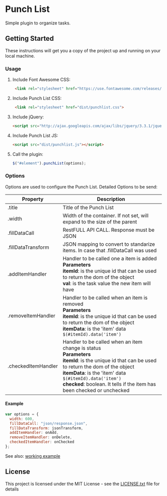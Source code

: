 # Punch List 

Simple plugin to organize tasks.

## Getting Started

These instructions will get you a copy of the project up and running on your local machine. 

### Usage

1. Include Font Awesome CSS:

	```html
	 <link rel="stylesheet" href="https://use.fontawesome.com/releases/v5.7.1/css/all.css">
	```

2. Include Punch List CSS:

	```html
	 <link rel="stylesheet" href="dist/punchlist.css">
	```


3. Include jQuery:

	```html
	<script src="http://ajax.googleapis.com/ajax/libs/jquery/3.3.1/jquery.min.js"></script>
	```
  
4. Include Punch List JS:

	```html
	<script src="dist/punchlist.js"></script>
	```

5. Call the plugin:

	```javascript
	$("#element").punchList(options);
	```
  
  ### Options
  
  Options are used to configure the Punch List.
  Detailed Options to be send:
  
| Property | Description |
| --- | --- |
| .title | Title of the Punch List |
| .width | Width of the container. If not set, will expand to the size of the parent |
|  .fillDataCall | RestFULL API CALL. Response must be JSON |
|  .fillDataTransform | JSON mapping to convert to standarize items. In case that .fillDataCall was used |
|  .addItemHandler | Handler to be called one a item is added <br> **Parameters** <br> **itemId**: is the unique id that can be used to return the dom of the object <br> **val**: is the task value the new item will have |
|  .removeItemHandler | Handler to be called when an item is removed <br> **Parameters** <br> **itemId**: is the unique id that can be used to return the dom of the object <br> **itemData**: is the 'item' data `$(#itemId).data('item')` |
|  .checkedItemHandler| Handler to be called when an item change is status <br> **Parameters** <br> **itemId**: is the unique id that can be used to return the dom of the object  <br> **itemData**: is the 'item' data `$(#itemId).data('item')` <br> **checked**: boolean. It tells if the item has been checked or unchecked |

  #### Example
  
```javascript
var options = {
  width: 600,
  fillDataCall: "json/response.json",
  fillDataTransform: jsonTransform,
  addItemHandler: onAdd,
  removeItemHandler: onDelete,
  checkedItemHandler: onChecked
};
```
  See also: [working example](example/example.html)
## License

This project is licensed under the MIT License - see the [LICENSE.txt](LICENSE.txt) file for details
